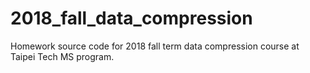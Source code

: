 # 2018_fall_data_compression
Homework source code for 2018 fall term data compression course at Taipei Tech MS program.
